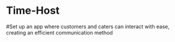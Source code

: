 # Time-Host
#Set up an app where customers and caters can interact with ease, creating an efficient communication method
